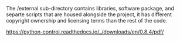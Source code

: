 The /external sub-directory contains libraries, software package, and separte scripts that are housed alongside the 
project, it has different copyright ownership and licensing terms than the rest of the code.

https://python-control.readthedocs.io/_/downloads/en/0.8.4/pdf/